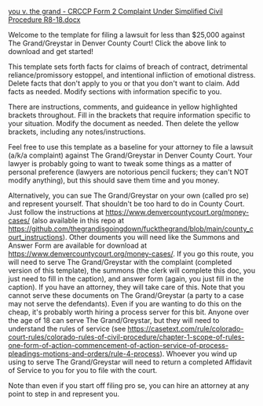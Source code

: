 [you v. the grand - CRCCP Form 2 Complaint Under Simplified Civil Procedure R8-18.docx](https://github.com/thegrandisgoingdown/fuckthegrand/files/9244381/you.v.the.grand.-.CRCCP.Form.2.Complaint.Under.Simplified.Civil.Procedure.R8-18.docx)


Welcome to the template for filing a lawsuit for less than $25,000 against The Grand/Greystar in Denver County Court! Click the above link to download and get started! 

This template sets forth facts for claims of breach of contract, detrimental reliance/promissory estoppel, and intentional infliction of emotional distress. Delete facts that don't apply to you or that you don't want to claim. Add facts as needed. Modify sections with information specific to you. 

There are instructions, comments, and guideance in yellow highlighted brackets throughout. Fill in the brackets that require information specific to your situation. Modify the document as needed. Then delete the yellow brackets, including any notes/instructions. 

Feel free to use this template as a baseline for your attorney to file a lawsuit (a/k/a complaint) against The Grand/Greystar in Denver County Court. Your lawyer is probably going to want to tweak some things as a matter of personal preference (lawyers are notorious pencil fuckers; they can't NOT modify anything), but this should save them time and you money. 

Alternatively, you can sue The Grand/Greystar on your own (called pro se) and represent yourself. That shouldn't be too hard to do in County Court. Just follow the instructions at https://www.denvercountycourt.org/money-cases/ (also available in this repo at https://github.com/thegrandisgoingdown/fuckthegrand/blob/main/county_court_instructions). Other douments you will need like the Summons and Answer Form are available for download at https://www.denvercountycourt.org/money-cases/. If you go this route, you will need to serve The Grand/Greystar with the complaint (completed version of this template), the summons (the clerk will complete this doc, you just need to fill in the caption), and answer form (again, you just fill in the caption). If you have an attorney, they will take care of this. Note that you cannot serve these documents on The Grand/Greystar (a party to a case may not serve the defendants). Even if you are wanting to do this on the cheap, it's probably worth hiring a process server for this bit. Anyone over the age of 18 can serve The Grand/Greystar, but they will need to understand the rules of service (see https://casetext.com/rule/colorado-court-rules/colorado-rules-of-civil-procedure/chapter-1-scope-of-rules-one-form-of-action-commencement-of-action-service-of-process-pleadings-motions-and-orders/rule-4-process). Whoever you wind up using to serve The Grand/Greystar will need to return a completed Affidavit of Service to you for you to file with the court. 

Note than even if you start off filing pro se, you can hire an attorney at any point to step in and represent you.
